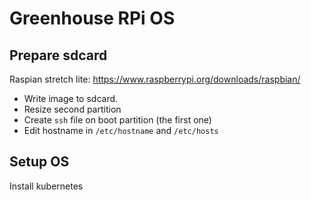 # Greenhouse RPi OS

## Prepare sdcard
Raspian stretch lite: https://www.raspberrypi.org/downloads/raspbian/

 * Write image to sdcard.
 * Resize second partition
 * Create `ssh` file on boot partition (the first one)
 * Edit hostname in `/etc/hostname` and `/etc/hosts`

## Setup OS

Install kubernetes
